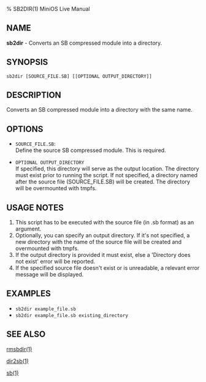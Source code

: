 % SB2DIR(1) MiniOS Live Manual

## NAME
**sb2dir** - Converts an SB compressed module into a directory.

## SYNOPSIS
`sb2dir [SOURCE_FILE.SB] [[OPTIONAL OUTPUT_DIRECTORY]]`

## DESCRIPTION
Converts an SB compressed module into a directory with the same name.

## OPTIONS
* `SOURCE_FILE.SB`:   
    Define the source SB compressed module. This is required.

* `OPTIONAL OUTPUT_DIRECTORY`   
    If specified, this directory will serve as the output location. The directory must exist prior to running the script. If not specified, a directory named after the source file (SOURCE_FILE.SB) will be created. The directory will be overmounted with tmpfs.

## USAGE NOTES
1. This script has to be executed with the source file (in .sb format) as an argument.
2. Optionally, you can specify an output directory. If it's not specified, a new directory with the name of the source file will be created and overmounted with tmpfs.
3. If the output directory is provided it must exist, else a 'Directory does not exist' error will be reported.
4. If the specified source file doesn't exist or is unreadable, a relevant error message will be displayed.

## EXAMPLES  
- `sb2dir example_file.sb`
- `sb2dir example_file.sb existing_directory`

## SEE ALSO

[rmsbdir(1)](man:rmsbdir.1)

[dir2sb(1)](man:dir2sb.1)

[sb(1)](man:sb.1)